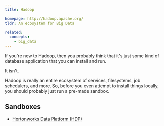 ```yaml
---
title: Hadoop

homepage: http://hadoop.apache.org/
tldr: An ecosystem for Big Data

related:
  concepts:
    - big_data
---
```


If you're new to Hadoop, then you probably think that it's just some kind of database application that you can install and run.

It isn't.

Hadoop is really an entire ecosystem of services, filesystems, job schedulers, and more.  So, before you even attempt to install things locally, you should probably just run a pre-made sandbox.

## Sandboxes ##

* [Hortonworks Data Platform (HDP)](https://hortonworks.com/downloads/#sandbox)
